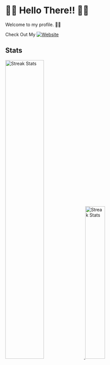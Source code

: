 # 👋👋 Hello There!! 👋👋
Welcome to my profile. 🙂🙂

Check Out My  [![Website](https://img.shields.io/badge/Website-blue)](https://swayam-padhy.gitbook.io/root)
<a><h2>Stats</h2></a>
<div>
    <a href="https://github-readme-streak-stats.herokuapp.com">
        <img width="49%" alt="Streak Stats" src="https://github-readme-streak-stats.herokuapp.com/?user=Swayampadhy&theme=onedark&hide_border=true"/>
    </a>
    <a href="https://github-readme-streak-stats.herokuapp.com">
        <img width="35%" alt="Streak Stats" src="https://github-readme-stats.vercel.app/api/top-langs/?username=Swayampadhy&theme=onedark&layout=compact&exclude_repo=Lane_detection"/>
    </a> 
    </a>
</div>
